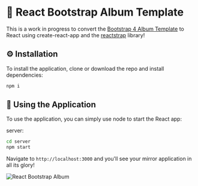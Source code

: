 # :rocket: React Bootstrap Album Template

This is a work in progress to convert the [Bootstrap 4 Album Template](https://getbootstrap.com/docs/4.0/examples/album) to React using create-react-app and the [reactstrap](https://reactstrap.github.io) library!

## :gear: Installation

To install the application, clone or download the repo and install dependencies:

```bash
npm i
```

## :tada: Using the Application

To use the application, you can simply use node to start the React app:

server:

```bash
cd server
npm start
```

Navigate to `http://localhost:3000` and you'll see your mirror application in all its glory!

![React Bootstrap Album](https://i.imgur.com/yrTjTnz.png)
